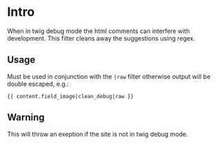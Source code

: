 # Intro

When in twig debug mode the html comments can interfere with development. This 
filter cleans away the suggestions using regex.

## Usage

Must be used in conjunction with the `|raw` filter otherwise output will be 
double escaped, e.g.:

```
{{ content.field_image|clean_debug|raw }}
```

## Warning

This will throw an exeption if the site is not in twig debug mode.